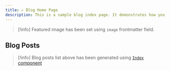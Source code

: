 ```yaml
---
title: ✍️ Blog Home Page
description: This is a sample blog index page. It demonstrates how you can add a features image to a page and create a simple list of blog posts.
---
```


>[!info]
>Featured image has been set using `image` frontmatter field.

## Blog Posts

<Index dir="/blog"/>

>[!info]
>Blog posts list above has been generated using [`Index` component](https://flowershow.app/blog/flowershow-cloud-index-component)
